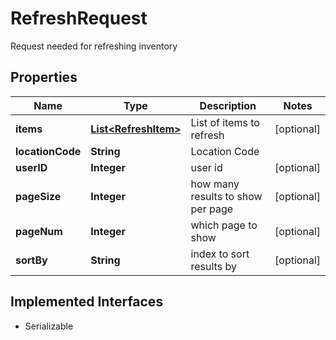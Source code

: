 

# RefreshRequest

Request needed for refreshing inventory

## Properties

| Name | Type | Description | Notes |
|------------ | ------------- | ------------- | -------------|
|**items** | [**List&lt;RefreshItem&gt;**](RefreshItem.md) | List of items to refresh |  [optional] |
|**locationCode** | **String** | Location Code |  |
|**userID** | **Integer** | user id |  [optional] |
|**pageSize** | **Integer** | how many results to show per page |  [optional] |
|**pageNum** | **Integer** | which page to show |  [optional] |
|**sortBy** | **String** | index to sort results by |  [optional] |


## Implemented Interfaces

* Serializable



